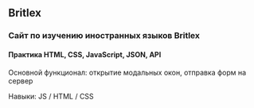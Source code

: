 ## Britlex
### Сайт по изучению иностранных языков Britlex

#### Практика HTML, CSS, JavaScript, JSON, API

Основной функционал: открытие модальных окон, отправка форм на сервер

Навыки: JS / HTML / CSS
